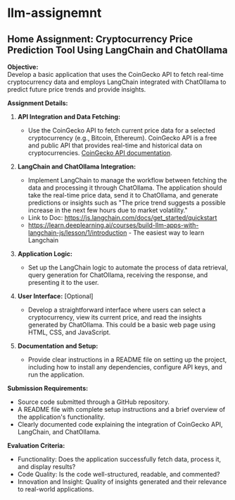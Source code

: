 # llm-assignemnt

## Home Assignment: Cryptocurrency Price Prediction Tool Using LangChain and ChatOllama

**Objective:**  
Develop a basic application that uses the CoinGecko API to fetch real-time cryptocurrency data and employs LangChain integrated with ChatOllama to predict future price trends and provide insights.

**Assignment Details:**

1. **API Integration and Data Fetching:**
   - Use the CoinGecko API to fetch current price data for a selected cryptocurrency (e.g., Bitcoin, Ethereum). CoinGecko API is a free and public API that provides real-time and historical data on cryptocurrencies. [CoinGecko API documentation](https://www.coingecko.com/en/api/documentation).

2. **LangChain and ChatOllama Integration:**
   - Implement LangChain to manage the workflow between fetching the data and processing it through ChatOllama. The application should take the real-time price data, send it to ChatOllama, and generate predictions or insights such as "The price trend suggests a possible increase in the next few hours due to market volatility."
   - Link to Doc: https://js.langchain.com/docs/get_started/quickstart
   - https://learn.deeplearning.ai/courses/build-llm-apps-with-langchain-js/lesson/1/introduction - The easiest way to learn Langchain

3. **Application Logic:**
   - Set up the LangChain logic to automate the process of data retrieval, query generation for ChatOllama, receiving the response, and presenting it to the user.

4. **User Interface:** [Optional]
   - Develop a straightforward interface where users can select a cryptocurrency, view its current price, and read the insights generated by ChatOllama. This could be a basic web page using HTML, CSS, and JavaScript.
  
5. **Documentation and Setup:**
   - Provide clear instructions in a README file on setting up the project, including how to install any dependencies, configure API keys, and run the application.

**Submission Requirements:**
- Source code submitted through a GitHub repository.
- A README file with complete setup instructions and a brief overview of the application's functionality.
- Clearly documented code explaining the integration of CoinGecko API, LangChain, and ChatOllama.

**Evaluation Criteria:**
- Functionality: Does the application successfully fetch data, process it, and display results?
- Code Quality: Is the code well-structured, readable, and commented?
- Innovation and Insight: Quality of insights generated and their relevance to real-world applications.
